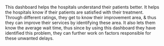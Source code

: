 This dashboard helps the hospitals understand their patients better. It helps the hospitals know if their patients are satisfied with their treatment. 
Through different ratings, they get to know their improvement area, & thus they can improve their services by identifying these area. 
It also lets them know the average wait time, thus since by using this dashboard they have identified this problem, 
they can further work on factors responsible for these unwanted delays.
